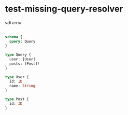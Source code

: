 # test-missing-query-resolver

###### sdl error

####
```graphql @server
schema {
  query: Query
}

type Query {
  user: [User]
  posts: [Post]!
}

type User {
  id: ID
  name: String
}

type Post {
  id: ID
}
```
